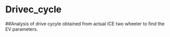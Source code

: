 # Drivec_cycle

##Analysis of drive cycyle obtained from actual ICE two wheeler to find the EV parameters.
